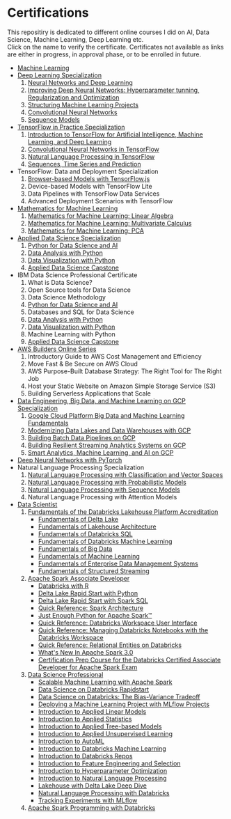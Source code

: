 # Certifications
This repositiry is dedicated to different online courses I did on AI, Data Science, Machine Learning, Deep Learning etc.
<br>
Click on the name to verify the certificate. Certificates not available as links are either in progress, in approval phase, or to be enrolled in future. 
<br>

* [Machine Learning](https://www.coursera.org/account/accomplishments/verify/84R6LS4LZT64)
* [Deep Learning Specialization](https://www.coursera.org/account/accomplishments/specialization/QCNQP6JC97Q9)
	1. [Neural Networks and Deep Learning](https://www.coursera.org/account/accomplishments/verify/QFSE3GMFLZ4K)
	2. [Improving Deep Neural Networks: Hyperparameter tunning, Regularization and Optimization](https://www.coursera.org/account/accomplishments/verify/9DTYVR5E9MNQ)
	3. [Structuring Machine Learning Projects](https://www.coursera.org/account/accomplishments/verify/GQMR6JU5BVVV)
	4. [Convolutional Neural Networks](https://www.coursera.org/account/accomplishments/verify/F3JHXTZALC3Q)
	5. [Sequence Models](https://www.coursera.org/account/accomplishments/verify/NGWMJJURRMEM)
* [TensorFlow in Practice Specialization](https://www.coursera.org/account/accomplishments/specialization/MCZZWYTTM3QP)
	1. [Introduction to TensorFlow for Artificial Intelligence, Machine Learning, and Deep Learning](https://www.coursera.org/account/accomplishments/verify/UQHL8S776ZHX)
	2. [Convolutional Neural Networks in TensorFlow](https://www.coursera.org/account/accomplishments/verify/PRDA34GDNN8S)
	3. [Natural Language Processing in TensorFlow](https://www.coursera.org/account/accomplishments/verify/6GAZVJ6J2HQE)
	4. [Sequences, Time Series and Prediction](https://www.coursera.org/account/accomplishments/verify/TGGZDVYQQF7F)
* TensorFlow: Data and Deployment Specialization
	1. [Browser-based Models with TensorFlow.js](https://www.coursera.org/account/accomplishments/verify/DWTY6NHVBZU9)
	2. Device-based Models with TensorFlow Lite
	3. Data Pipelines with TensorFlow Data Services
	4. Advanced Deployment Scenarios with TensorFlow
* [Mathematics for Machine Learning](https://www.coursera.org/account/accomplishments/specialization/JLNS4URRRENR)
	1. [Mathematics for Machine Learning: Linear Algebra](https://www.coursera.org/account/accomplishments/verify/NXYKFM6DH3E7)
	2. [Mathematics for Machine Learning: Multivariate Calculus](https://www.coursera.org/account/accomplishments/verify/X922S8GYQ3MA)
	3. [Mathematics for Machine Learning: PCA](https://www.coursera.org/account/accomplishments/verify/QZVRYYP4R28K)
* [Applied Data Science Specialization](https://www.coursera.org/account/accomplishments/specialization/FRZJAJNXW6UN)
	1. [Python for Data Science and AI](https://www.coursera.org/account/accomplishments/verify/UCMNGPHJB23Q)
	2. [Data Analysis with Python](https://www.coursera.org/account/accomplishments/verify/AMSG55EMMQAZ)
	3. [Data Visualization with Python](https://www.coursera.org/account/accomplishments/verify/CRXPN2CMRA6Y)
	4. [Applied Data Science Capstone](https://www.coursera.org/account/accomplishments/verify/2JF8UD7GXW6M)
* IBM Data Science Professional Certificate
	1. What is Data Science?
	2. Open Source tools for Data Science
	3. Data Science Methodology
	4. [Python for Data Science and AI](https://www.coursera.org/account/accomplishments/verify/UCMNGPHJB23Q)
	5. Databases and SQL for Data Science
	6. [Data Analysis with Python](https://www.coursera.org/account/accomplishments/verify/AMSG55EMMQAZ)
	7. [Data Visualization with Python](https://www.coursera.org/account/accomplishments/verify/CRXPN2CMRA6Y)
	8. Machine Learning with Python
	9. [Applied Data Science Capstone](https://www.coursera.org/account/accomplishments/verify/2JF8UD7GXW6M)
* [AWS Builders Online Series](https://scontent.fisb5-1.fna.fbcdn.net/v/t1.0-9/83186281_2708753492511362_2843650997178335232_n.jpg?_nc_cat=108&_nc_ohc=i-eSKL1E73gAX9QLfqZ&_nc_ht=scontent.fisb5-1.fna&oh=0459ded953f6d4d857039e30cc5a7d92&oe=5EC7914B)
	1. Introductory Guide to AWS Cost Management and Efficiency
	2. Move Fast & Be Secure on AWS Cloud
	3. AWS Purpose-Built Database Strategy: The Right Tool for The Right Job
	4. Host your Static Website on Amazon Simple Storage Service (S3)
	5. Building Serverless Applications that Scale
* [Data Engineering, Big Data, and Machine Learning on GCP Specialization](https://www.coursera.org/account/accomplishments/specialization/certificate/BTX3N9JPQ5AW)
	1. [Google Cloud Platform Big Data and Machine Learning Fundamentals](https://www.coursera.org/account/accomplishments/verify/VXNTJABLUQEH)
	2. [Modernizing Data Lakes and Data Warehouses with GCP](https://www.coursera.org/account/accomplishments/verify/79FC83QD7N9B)
	3. [Building Batch Data Pipelines on GCP](https://www.coursera.org/account/accomplishments/verify/PPQSQPN84MSQ)
	4. [Building Resilient Streaming Analytics Systems on GCP](https://www.coursera.org/account/accomplishments/certificate/A8SLLXWVY5TQ)
	5. [Smart Analytics, Machine Learning, and AI on GCP](https://www.coursera.org/account/accomplishments/certificate/BVJPCXG8SP2V)
* [Deep Neural Networks with PyTorch](https://www.coursera.org/account/accomplishments/certificate/3UH4EQYXFGTX)
* Natural Language Processing Specialization
	1. [Natural Language Processing with Classification and Vector Spaces](https://www.coursera.org/account/accomplishments/certificate/3QBEZGS8VW8C)
	2. [Natural Language Processing with Probabilistic Models](https://www.coursera.org/account/accomplishments/certificate/7Q2BG6Z2KAR3)
	3. [Natural Language Processing with Sequence Models](https://www.coursera.org/account/accomplishments/certificate/TAD5C76SKK4N)
	4. Natural Language Processing with Attention Models
* [Data Scientist](https://academy.databricks.com/award/completion/35e13f64-01d3-3c38-93ec-146c978ba2fe/view-ext)
	1. [Fundamentals of the Databricks Lakehouse Platform Accreditation](https://academy.databricks.com/award/completion/5d670e5a-ce14-32df-ad92-745f799a9bab/view-ext)
		* [Fundamentals of Delta Lake](https://academy.databricks.com/award/completion/34da2d20-b75c-318c-84db-8c9bb91a8f1e/view-ext)
		* [Fundamentals of Lakehouse Architecture](https://academy.databricks.com/award/completion/69c3c8f7-c4ed-3797-a56c-dfa6003e3810/view-ext)
		* [Fundamentals of Databricks SQL](https://academy.databricks.com/award/completion/accb36ff-cda7-36d4-903b-5344968c4f58/view-ext)
		* [Fundamentals of Databricks Machine Learning](https://academy.databricks.com/award/completion/5bcaae15-65ba-3435-a09b-f164e3966da0/view-ext)
		* [Fundamentals of Big Data](https://academy.databricks.com/award/completion/e7916b07-6274-376d-b48b-0a78dd7f7487/view-ext)
		* [Fundamentals of Machine Learning](https://academy.databricks.com/award/completion/8b980e2c-9e0e-3943-b04e-13d4fabe148d/view-ext)
		* [Fundamentals of Enterprise Data Management Systems](https://academy.databricks.com/award/completion/f9aa2dd5-e4b6-3a7d-b13b-de0605c53f0c/view-ext)
		* [Fundamentals of Structured Streaming](https://academy.databricks.com/award/completion/9e00d1f7-b764-3bc2-ac0a-d7705527d3f2/view-ext)
	2. [Apache Spark Associate Developer](https://academy.databricks.com/award/completion/dcbb9a6e-569c-327a-a6c1-b6107332183f/view-ext)
		* [Databricks with R](https://academy.databricks.com/award/completion/d4a6946a-230b-3563-9975-794b344c5fa4/view-ext)
		* [Delta Lake Rapid Start with Python](https://academy.databricks.com/award/completion/e53e8853-01d1-301f-9459-28dc89de72ea/view-ext)
		* [Delta Lake Rapid Start with Spark SQL](https://academy.databricks.com/award/completion/2d52d24a-d729-3443-b938-c95d6663e570/view-ext)
		* [Quick Reference: Spark Architecture](https://academy.databricks.com/award/completion/a7b03cfc-2c52-3179-80d3-78eee5323be2/view-ext)
		* [Just Enough Python for Apache Spark™](https://academy.databricks.com/award/completion/a4b522b1-43be-389b-81ea-7a0f1de0d1c8/view-ext)
		* [Quick Reference: Databricks Workspace User Interface](https://academy.databricks.com/award/completion/309f115f-94c7-3374-9d44-36f32a4561a5/view-ext)
		* [Quick Reference: Managing Databricks Notebooks with the Databricks Workspace](https://academy.databricks.com/award/completion/1be8445b-e9fa-3c49-a964-7f2ce1c8a8be/view-ext)
		* [Quick Reference: Relational Entities on Databricks](https://academy.databricks.com/award/completion/fc9eaa49-5253-3b08-821c-9f71dd8b8d5d/view-ext)
		* [What's New In Apache Spark 3.0](https://academy.databricks.com/award/completion/bb27e5bc-c824-3189-8de7-9ed37f40f13e/view-ext)
		* [Certification Prep Course for the Databricks Certified Associate Developer for Apache Spark Exam](https://academy.databricks.com/award/completion/4c4608dc-de8a-3271-8645-eba05e3f5f3a/view-ext)
	3. [Data Science Professional](https://academy.databricks.com/award/completion/064c81a0-33f4-3376-913f-2b417737b001/view-ext)
		* [Scalable Machine Learning with Apache Spark](https://academy.databricks.com/award/completion/51d30f75-4e9d-3067-b33d-ce9396ec0e7e/view-ext)
		* [Data Science on Databricks Rapidstart](https://academy.databricks.com/award/completion/74a5fcea-81b7-3218-ad4c-90fc050e7952/view-ext)
		* [Data Science on Databricks: The Bias-Variance Tradeoff](https://academy.databricks.com/award/completion/ec63adbc-55dd-3364-80d2-595fbb7e0b06/view-ext)
		* [Deploying a Machine Learning Project with MLflow Projects](https://academy.databricks.com/award/completion/d9977aaa-f53a-3472-8368-0df2bc1c7805/view-ext)
		* [Introduction to Applied Linear Models](https://academy.databricks.com/award/completion/d5d5bd42-2602-34f6-bdd1-a2b75bb6ee16/view-ext)
		* [Introduction to Applied Statistics](https://academy.databricks.com/award/completion/11a2910f-da05-32f8-9db9-25a4cd8427c4/view-ext)
		* [Introduction to Applied Tree-based Models](https://academy.databricks.com/award/completion/6b13e76c-d842-3fb1-886d-30be3096cae9/view-ext)
		* [Introduction to Applied Unsupervised Learning](https://academy.databricks.com/award/completion/9ab9a2c2-a6b4-301d-9dee-d7e5e10dbc80/view-ext)
		* [Introduction to AutoML](https://academy.databricks.com/award/completion/75c85c47-42a5-36c1-b6a8-c958baa7ceee/view-ext)
		* [Introduction to Databricks Machine Learning](https://academy.databricks.com/award/completion/23364f10-8b24-3b09-904d-9e2a01f78a08/view-ext)
		* [Introduction to Databricks Repos](https://academy.databricks.com/award/completion/a21449a2-456a-3cd4-bf48-80af8b626b47/view-ext)
		* [Introduction to Feature Engineering and Selection](https://academy.databricks.com/award/completion/f60d8b98-2ee9-30f5-9408-c7cec7dc35db/view-ext)
		* [Introduction to Hyperparameter Optimization](https://academy.databricks.com/award/completion/7f002bb5-08cc-3cd1-9e0f-afb6133303fe/view-ext)
		* [Introduction to Natural Language Processing](https://academy.databricks.com/award/completion/a64ed0c1-cfb1-37fc-aaa4-516e3498a5a9/view-ext)
		* [Lakehouse with Delta Lake Deep Dive](https://academy.databricks.com/award/completion/fa9b1ffc-4674-3bc2-a523-74ef6f7ccb51/view-ext)
		* [Natural Language Processing with Databricks](https://academy.databricks.com/award/completion/602a814d-9c08-31c9-ac2c-bb198c8ab059/view-ext)
		* [Tracking Experiments with MLflow](https://academy.databricks.com/award/completion/5edda25d-50a0-371f-a299-0afa6239ab62/view-ext)
	4. [Apache Spark Programming with Databricks](https://academy.databricks.com/award/completion/82097d8d-4e18-3b0b-a7be-6602126461ec/view-ext)











